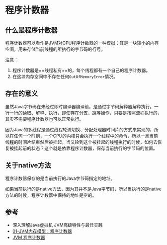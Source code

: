 # 程序计数器

## 什么是程序计数器
程序计数器可以看作是JVM对CPU程序计数器的一种模拟；其是一块较小的内存空间，用来存储当前线程的所执行的字节码的行号。

注意：

 1. 程序计数器是==线程私有==的，每个线程都有一个自己的程序计数器。
 2. 在这块内存空间中不存在任何`OutOfMemoryError`情况。

## 存在的意义
虽然Java字节码在未经过即时编译器编译前，是通过字节码解释器解释执行。一行一行的读取、解释、执行，即使存在分支、跳等操作，只要是按照流程执行的，其实不需要程序计数器也可以正常执行。

因为Java的多线程是通过线程轮流切换、分配处理器时间片的方式来实现的，所以在任何一个时刻，一个CPU的内核只会执行一个线程中的命令，所以一旦当前线程的时间片结束然后被挂起，当又轮到这个被挂起的线程执行的时候，如何去恢复被挂起前的状态？这个就是依靠程序计数器，保存当前执行的字节码的位置。

## 关于native方法
程序计数器保存的是当前执行的Java字节码指定的地址。

如果当前执行的是native方法，因为其并不是Java字节码，所以当执行的是native方法的时候，程序计数器中保持的地址是空的。

## 参考
 -  深入理解Java虚拟机 JVM高级特性与最佳实践
 - [01-JVM内存模型：程序计数器](https://www.cnblogs.com/manayi/p/9290490.html)
 - [JVM 程序计数器](https://blog.csdn.net/leaf_0303/article/details/78953669)
